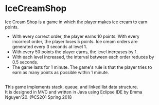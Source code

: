 # IceCreamShop

Ice Cream Shop is a game in which the player makes ice cream to earn points. <br/>
+ With every correct order, the player earns 10 points. With every incorrect order, the player loses 5 points. Ice cream orders are generated every 3 seconds at level 1. <br/>
+ With every 50 points the player earns, the level increases by 1. <br/>
+ With each level increased, the interval between each order reduces by 0.5 seconds. <br/>
+ The game lasts for 1 minute. The game's rule is that the player tries to earn as many points as possible within 1 minute. <br/>
<br/>
This game implements stack, queue, and linked list data structure. <br/>
It is designed in MVC and written in Java using Eclipse IDE by Emma Nguyen'20. @CS201 Spring 2018 
